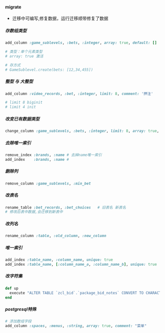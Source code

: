 #### migrate
- 迁移中可编写,修复数据，运行迁移顺带修复了数据
##### 存数组类型
```ruby
add_column :game_sublevels, :bets, :integer, array: true, default: []

# 类型：单个元素类型
# array: true 激活

# 存方式
# GameSublevel.create(bets: [12,34,455])
```

##### 整型 与 大整型
```ruby
add_column :video_records, :bet, :integer, limit: 8, comment: '押注'

# limit 8 biginit
# limit 4 init
```

##### 改变已有数据类型
```ruby
change_column :game_sublevels, :bets, :integer, limit: 8, array: true, comment: '分级赌注列表'
```

##### 去除唯一索引
```ruby
remove_index :brands, :name # 去掉name唯一索引
add_index    :brands, :name #
```

##### 删除列
```ruby
remove_column :game_sublevels, :min_bet
```

##### 改表名
```ruby
rename_table :bet_records, :bet_choices   # 旧表名 新表名
# 修改后表中数据,会迁移到新表中
```

##### 改列名
```ruby
rename_column :table, :old_column, :new_column
```

##### 唯一索引
```ruby
add_index :table_name, :column_name, unique: true
add_index :table_name, [:column_name_a, :column_name_b], unique: true  # 多列同时索引
```

##### 改字符集
```ruby
def up
  execute "ALTER TABLE `zcl_bid`.`package_bid_notes` CONVERT TO CHARACTER SET utf8;"
end
```

##### postgresql特殊
```ruby
# 添加数组字段
add_column :spaces, :menus, :string, array: true, comment: "菜单"
```
